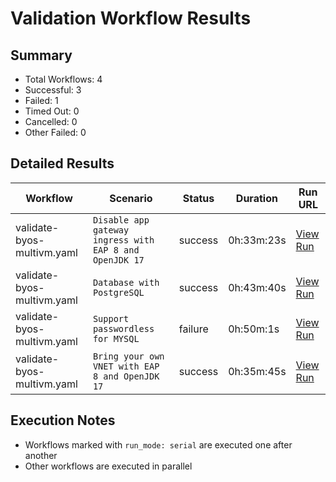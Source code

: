 # Validation Workflow Results

## Summary
- Total Workflows: 4
- Successful: 3
- Failed: 1
- Timed Out: 0
- Cancelled: 0
- Other Failed: 0

## Detailed Results

| Workflow | Scenario | Status | Duration | Run URL |
|----------|----------|---------|-----------|----------|
| validate-byos-multivm.yaml | `Disable app gateway ingress with EAP 8 and OpenJDK 17` | success | 0h:33m:23s | [View Run](https://github.com/azure-javaee/rhel-jboss-templates/actions/runs/16712820129) |
| validate-byos-multivm.yaml | `Database with PostgreSQL` | success | 0h:43m:40s | [View Run](https://github.com/azure-javaee/rhel-jboss-templates/actions/runs/16713223924) |
| validate-byos-multivm.yaml | `Support passwordless for MYSQL` | failure | 0h:50m:1s | [View Run](https://github.com/azure-javaee/rhel-jboss-templates/actions/runs/16713765338) |
| validate-byos-multivm.yaml | `Bring your own VNET with EAP 8 and OpenJDK 17` | success | 0h:35m:45s | [View Run](https://github.com/azure-javaee/rhel-jboss-templates/actions/runs/16714420282) |


## Execution Notes
- Workflows marked with `run_mode: serial` are executed one after another
- Other workflows are executed in parallel
